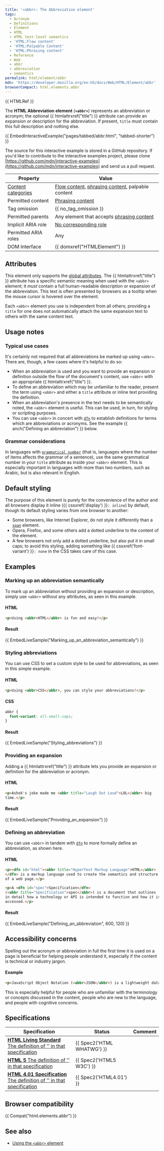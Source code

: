 ```yaml
---
title: '<abbr>: The Abbreviation element'
tags:
  - Acronym
  - Definitions
  - Element
  - HTML
  - HTML text-level semantics
  - 'HTML:Flow content'
  - 'HTML:Palpable Content'
  - 'HTML:Phrasing content'
  - Reference
  - Web
  - abbr
  - abbreviation
  - semantics
permalink: html/element/abbr
mdn: 'https://developer.mozilla.org/en-US/docs/Web/HTML/Element/abbr'
browserCompact: html.elements.abbr
---
```

{{ HTMLRef }}

The **HTML Abbreviation element** (**`<abbr>`**) represents an abbreviation or acronym; the optional {{ htmlattrxref("title") }} attribute can provide an expansion or description for the abbreviation. If present, `title` must contain this full description and nothing else.

{{ EmbedInteractiveExample("pages/tabbed/abbr.html", "tabbed-shorter") }}

The source for this interactive example is stored in a GitHub repository. If you'd like to contribute to the interactive examples project, please clone [https://github.com/mdn/interactive-examples](https://github.com/mdn/interactive-examples) and send us a pull request.

| Property | Value |
| --- | --- |
| [Content categories](/html/content_categories) | [Flow content](/html/content_categories#flow_content), [phrasing content](/html/content_categories#phrasing_content), palpable content |
| Permitted content | [Phrasing content](/html/content_categories#phrasing_content) |
| Tag omission | {{ no_tag_omission }} |
| Permitted parents | Any element that accepts [phrasing content](/html/content_categories#phrasing_content) |
| Implicit ARIA role | [No corresponding role](https://www.w3.org/TR/html-aria/#dfn-no-corresponding-role) |
| Permitted ARIA roles | Any |
| DOM Interface | {{ domxref("HTMLElement") }} |

## Attributes

This element only supports the [global attributes](/html/global_attributes). The {{ htmlattrxref("title") }} attribute has a specific semantic meaning when used with the `<abbr>` element; it _must_ contain a full human-readable description or expansion of the abbreviation. This text is often presented by browsers as a tooltip when the mouse cursor is hovered over the element.

Each `<abbr>` element you use is independent from all others; providing a `title` for one does not automatically attach the same expansion text to others with the same content text.

## Usage notes

### Typical use cases

It's certainly not required that all abbreviations be marked up using `<abbr>`. There are, though, a few cases where it's helpful to do so:

-   When an abbreviation is used and you want to provide an expansion or definition outside the flow of the document's content, use `<abbr>` with an appropriate {{ htmlattrxref("title") }}.
-   To define an abbreviation which may be unfamiliar to the reader, present the term using `<abbr>` and either a `title` attribute or inline text providing the definition.
-   When an abbreviation's presence in the text needs to be semantically noted, the `<abbr>` element is useful. This can be used, in turn, for styling or scripting purposes.
-   You can use `<abbr>` in concert with [`dfn`](/html/element/dfn/) to establish definitions for terms which are abbreviations or acronyms. See the example {{ anch("Defining an abbreviation") }} below.

### Grammar considerations

In languages with [`grammatical number`](https://en.wikipedia.org/wiki/grammatical_number) (that is, languages where the number of items affects the grammar of a sentence), use the same grammatical number in your `title` attribute as inside your `<abbr>` element. This is especially important in languages with more than two numbers, such as Arabic, but is also relevant in English.

## Default styling

The purpose of this element is purely for the convenience of the author and all browsers display it inline ({{ cssxref('display') }}`: inline`) by default, though its default styling varies from one browser to another:

-   Some browsers, like Internet Explorer, do not style it differently than a [`span`](/html/element/span/) element.
-   Opera, Firefox, and some others add a dotted underline to the content of the element.
-   A few browsers not only add a dotted underline, but also put it in small caps; to avoid this styling, adding something like {{ cssxref('font-variant') }}`: none` in the CSS takes care of this case.

## Examples

### Marking up an abbreviation semantically

To mark up an abbreviation without providing an expansion or description, simply use `<abbr>` without any attributes, as seen in this example.

#### HTML

```html
<p>Using <abbr>HTML</abbr> is fun and easy!</p>
```

#### Result

{{ EmbedLiveSample("Marking_up_an_abbreviation_semantically") }}

### Styling abbreviations

You can use CSS to set a custom style to be used for abbreviations, as seen in this simple example.

#### HTML

```html
<p>Using <abbr>CSS</abbr>, you can style your abbreviations!</p>
```

#### CSS

```css
abbr {
  font-variant: all-small-caps;
}
```

#### Result

{{ EmbedLiveSample("Styling_abbreviations") }}

### Providing an expansion

Adding a {{ htmlattrxref("title") }} attribute lets you provide an expansion or definition for the abbreviation or acronym.

#### HTML

```html
<p>Ashok's joke made me <abbr title="Laugh Out Loud">LOL</abbr> big
time.</p>
```

#### Result

{{ EmbedLiveSample("Providing_an_expansion") }}

### Defining an abbreviation

You can use `<abbr>` in tandem with [`dfn`](/html/element/dfn/) to more formally define an abbreviation, as shown here.

#### HTML

```html
<p><dfn id="html"><abbr title="HyperText Markup Language">HTML</abbr>
</dfn> is a markup language used to create the semantics and structure
of a web page.</p>

<p>A <dfn id="spec">Specification</dfn>
(<abbr title="Specification">spec</abbr>) is a document that outlines
in detail how a technology or API is intended to function and how it is
accessed.</p>
```

#### Result

{{ EmbedLiveSample("Defining_an_abbreviation", 600, 120) }}

## Accessibility concerns

Spelling out the acronym or abbreviation in full the first time it is used on a page is beneficial for helping people understand it, especially if the content is technical or industry jargon.

#### Example

```html
<p>JavaScript Object Notation (<abbr>JSON</abbr>) is a lightweight data-interchange format.</p>

```

This is especially helpful for people who are unfamiliar with the terminology or concepts discussed in the content, people who are new to the language, and people with cognitive concerns.

## Specifications

| Specification | Status | Comment |
| --- | --- | --- |
| [**HTML Living Standard** The definition of '<abbr>' in that specification](https://html.spec.whatwg.org/multipage/semantics.html#the-abbr-element) | {{ Spec2('HTML WHATWG') }} |  |
| [**HTML 5** The definition of '<abbr>' in that specification](https://www.w3.org/TR/html52/textlevel-semantics.html#the-abbr-element) | {{ Spec2('HTML5 W3C') }} |  |
| [**HTML 4.01 Specification** The definition of '<abbr>' in that specification](https://www.w3.org/TR/html401/struct/text.html#edef-ABBR) | {{ Spec2('HTML4.01') }} |  |

## Browser compatibility

{{ Compat("html.elements.abbr") }}

## See also

-   [Using the `<abbr>` element](/en-US/Learn/HTML/Element/abbr)